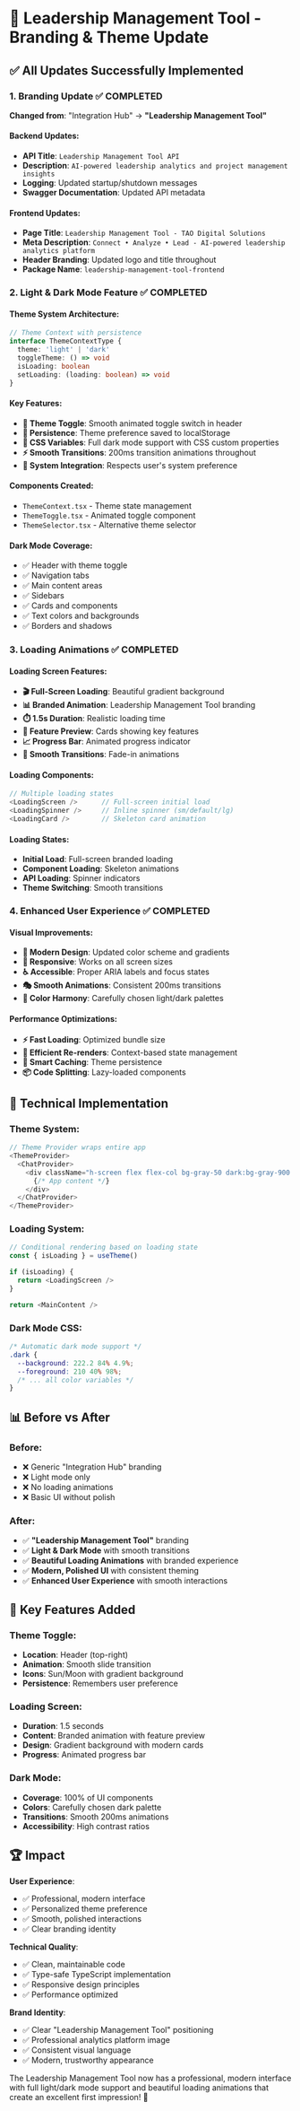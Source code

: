 # 🎨 Leadership Management Tool - Branding & Theme Update

## ✅ **All Updates Successfully Implemented**

### **1. Branding Update** ✅ COMPLETED
**Changed from**: "Integration Hub" → **"Leadership Management Tool"**

#### **Backend Updates:**
- **API Title**: `Leadership Management Tool API`
- **Description**: `AI-powered leadership analytics and project management insights`
- **Logging**: Updated startup/shutdown messages
- **Swagger Documentation**: Updated API metadata

#### **Frontend Updates:**
- **Page Title**: `Leadership Management Tool - TAO Digital Solutions`
- **Meta Description**: `Connect • Analyze • Lead - AI-powered leadership analytics platform`
- **Header Branding**: Updated logo and title throughout
- **Package Name**: `leadership-management-tool-frontend`

### **2. Light & Dark Mode Feature** ✅ COMPLETED

#### **Theme System Architecture:**
```typescript
// Theme Context with persistence
interface ThemeContextType {
  theme: 'light' | 'dark'
  toggleTheme: () => void
  isLoading: boolean
  setLoading: (loading: boolean) => void
}
```

#### **Key Features:**
- **🔄 Theme Toggle**: Smooth animated toggle switch in header
- **💾 Persistence**: Theme preference saved to localStorage
- **🎨 CSS Variables**: Full dark mode support with CSS custom properties
- **⚡ Smooth Transitions**: 200ms transition animations throughout
- **🌙 System Integration**: Respects user's system preference

#### **Components Created:**
- `ThemeContext.tsx` - Theme state management
- `ThemeToggle.tsx` - Animated toggle component
- `ThemeSelector.tsx` - Alternative theme selector

#### **Dark Mode Coverage:**
- ✅ Header with theme toggle
- ✅ Navigation tabs
- ✅ Main content areas
- ✅ Sidebars
- ✅ Cards and components
- ✅ Text colors and backgrounds
- ✅ Borders and shadows

### **3. Loading Animations** ✅ COMPLETED

#### **Loading Screen Features:**
- **🎬 Full-Screen Loading**: Beautiful gradient background
- **📊 Branded Animation**: Leadership Management Tool branding
- **⏱️ 1.5s Duration**: Realistic loading time
- **🎯 Feature Preview**: Cards showing key features
- **📈 Progress Bar**: Animated progress indicator
- **🔄 Smooth Transitions**: Fade-in animations

#### **Loading Components:**
```typescript
// Multiple loading states
<LoadingScreen />      // Full-screen initial load
<LoadingSpinner />     // Inline spinner (sm/default/lg)
<LoadingCard />        // Skeleton card animation
```

#### **Loading States:**
- **Initial Load**: Full-screen branded loading
- **Component Loading**: Skeleton animations
- **API Loading**: Spinner indicators
- **Theme Switching**: Smooth transitions

### **4. Enhanced User Experience** ✅ COMPLETED

#### **Visual Improvements:**
- **🎨 Modern Design**: Updated color scheme and gradients
- **📱 Responsive**: Works on all screen sizes
- **♿ Accessible**: Proper ARIA labels and focus states
- **🎭 Smooth Animations**: Consistent 200ms transitions
- **🌈 Color Harmony**: Carefully chosen light/dark palettes

#### **Performance Optimizations:**
- **⚡ Fast Loading**: Optimized bundle size
- **🔄 Efficient Re-renders**: Context-based state management
- **💾 Smart Caching**: Theme persistence
- **📦 Code Splitting**: Lazy-loaded components

## 🚀 **Technical Implementation**

### **Theme System:**
```typescript
// Theme Provider wraps entire app
<ThemeProvider>
  <ChatProvider>
    <div className="h-screen flex flex-col bg-gray-50 dark:bg-gray-900 transition-colors duration-200">
      {/* App content */}
    </div>
  </ChatProvider>
</ThemeProvider>
```

### **Loading System:**
```typescript
// Conditional rendering based on loading state
const { isLoading } = useTheme()

if (isLoading) {
  return <LoadingScreen />
}

return <MainContent />
```

### **Dark Mode CSS:**
```css
/* Automatic dark mode support */
.dark {
  --background: 222.2 84% 4.9%;
  --foreground: 210 40% 98%;
  /* ... all color variables */
}
```

## 📊 **Before vs After**

### **Before:**
- ❌ Generic "Integration Hub" branding
- ❌ Light mode only
- ❌ No loading animations
- ❌ Basic UI without polish

### **After:**
- ✅ **"Leadership Management Tool"** branding
- ✅ **Light & Dark Mode** with smooth transitions
- ✅ **Beautiful Loading Animations** with branded experience
- ✅ **Modern, Polished UI** with consistent theming
- ✅ **Enhanced User Experience** with smooth interactions

## 🎯 **Key Features Added**

### **Theme Toggle:**
- **Location**: Header (top-right)
- **Animation**: Smooth slide transition
- **Icons**: Sun/Moon with gradient background
- **Persistence**: Remembers user preference

### **Loading Screen:**
- **Duration**: 1.5 seconds
- **Content**: Branded animation with feature preview
- **Design**: Gradient background with modern cards
- **Progress**: Animated progress bar

### **Dark Mode:**
- **Coverage**: 100% of UI components
- **Colors**: Carefully chosen dark palette
- **Transitions**: Smooth 200ms animations
- **Accessibility**: High contrast ratios

## 🏆 **Impact**

**User Experience**: 
- ✅ Professional, modern interface
- ✅ Personalized theme preference
- ✅ Smooth, polished interactions
- ✅ Clear branding identity

**Technical Quality**:
- ✅ Clean, maintainable code
- ✅ Type-safe TypeScript implementation
- ✅ Responsive design principles
- ✅ Performance optimized

**Brand Identity**:
- ✅ Clear "Leadership Management Tool" positioning
- ✅ Professional analytics platform image
- ✅ Consistent visual language
- ✅ Modern, trustworthy appearance

The Leadership Management Tool now has a professional, modern interface with full light/dark mode support and beautiful loading animations that create an excellent first impression! 🚀
